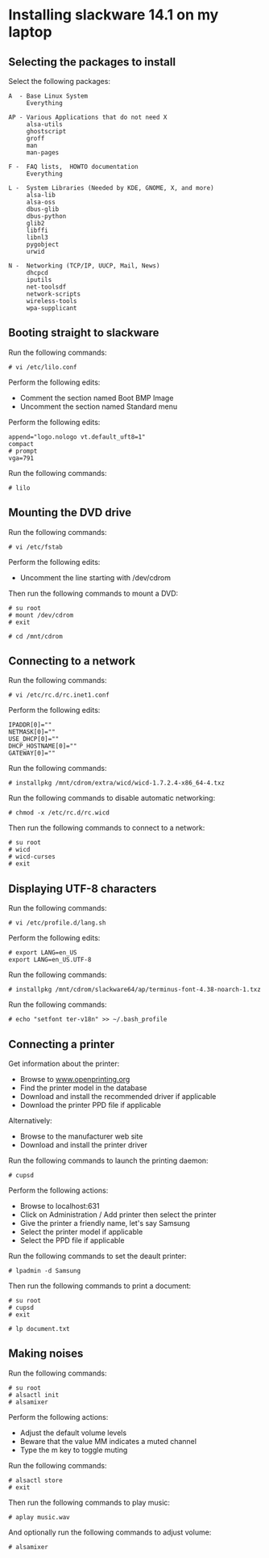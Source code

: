 Installing slackware 14.1 on my laptop
======================================

Selecting the packages to install
---------------------------------
Select the following packages:

    A  - Base Linux System
         Everything

    AP - Various Applications that do not need X
         alsa-utils
         ghostscript
         groff
         man
         man-pages

    F -  FAQ lists,  HOWTO documentation
         Everything

    L -  System Libraries (Needed by KDE, GNOME, X, and more)
         alsa-lib
         alsa-oss
         dbus-glib
         dbus-python
         glib2
         libffi
         libnl3
         pygobject
         urwid

    N -  Networking (TCP/IP, UUCP, Mail, News)
         dhcpcd
         iputils
         net-toolsdf
         network-scripts
         wireless-tools
         wpa-supplicant

Booting straight to slackware
-----------------------------
Run the following commands:

    # vi /etc/lilo.conf

Perform the following edits:

- Comment the section named Boot BMP Image
- Uncomment the section named Standard menu

Perform the following edits:

    append="logo.nologo vt.default_uft8=1"
    compact
    # prompt
    vga=791

Run the following commands:

    # lilo

Mounting the DVD drive
----------------------
Run the following commands:

    # vi /etc/fstab

Perform the following edits:

- Uncomment the line starting with /dev/cdrom

Then run the following commands to mount a DVD:

    # su root
    # mount /dev/cdrom
    # exit

    # cd /mnt/cdrom

Connecting to a network
-----------------------
Run the following commands:

    # vi /etc/rc.d/rc.inet1.conf

Perform the following edits:

    IPADDR[0]=""
    NETMASK[0]=""
    USE_DHCP[0]=""
    DHCP_HOSTNAME[0]=""
    GATEWAY[0]=""

Run the following commands:

    # installpkg /mnt/cdrom/extra/wicd/wicd-1.7.2.4-x86_64-4.txz

Run the following commands to disable automatic networking:

    # chmod -x /etc/rc.d/rc.wicd

Then run the following commands to connect to a network:

    # su root
    # wicd
    # wicd-curses
    # exit

Displaying UTF-8 characters
---------------------------
Run the following commands:

    # vi /etc/profile.d/lang.sh

Perform the following edits:

    # export LANG=en_US
    export LANG=en_US.UTF-8

Run the following commands:

    # installpkg /mnt/cdrom/slackware64/ap/terminus-font-4.38-noarch-1.txz

Run the following commands:

    # echo "setfont ter-v18n" >> ~/.bash_profile

Connecting a printer
--------------------
Get information about the printer:

- Browse to www.openprinting.org
- Find the printer model in the database
- Download and install the recommended driver if applicable
- Download the printer PPD file if applicable

Alternatively:

- Browse to the manufacturer web site
- Download and install the printer driver

Run the following commands to launch the printing daemon:

    # cupsd

Perform the following actions:

- Browse to localhost:631
- Click on Administration / Add printer then select the printer
- Give the printer a friendly name, let's say Samsung
- Select the printer model if applicable
- Select the PPD file if applicable

Run the following commands to set the deault printer:

    # lpadmin -d Samsung

Then run the following commands to print a document:

    # su root
    # cupsd
    # exit

    # lp document.txt

Making noises
-------------
Run the following commands:

    # su root
    # alsactl init
    # alsamixer

Perform the following actions:

- Adjust the default volume levels
- Beware that the value MM indicates a muted channel
- Type the m key to toggle muting

Run the following commands:

    # alsactl store
    # exit

Then run the following commands to play music:

    # aplay music.wav

And optionally run the following commands to adjust volume:

    # alsamixer
